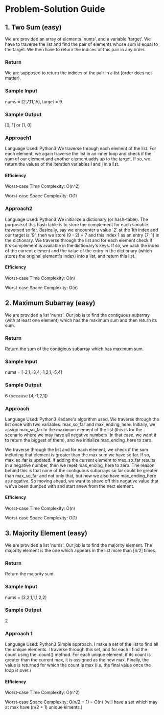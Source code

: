 # Problem-Solution Guide

## 1. Two Sum (easy)
We are provided an array of elements 'nums', and a variable 'target'. We have to traverse the list and find the pair of elements whose sum is equal to the target. We then have to return the indices of this pair in any order.

### Return
We are supposed to return the indices of the pair in a list (order does not matter).

### Sample Input
nums = [2,7,11,15], target = 9

### Sample Output
[0, 1] or [1, 0]

### Approach1
Language Used: Python3
We traverse through each element of the list. For each element, we again traverse the list in an inner loop and check if the sum of our element and another element adds up to the target. If so, we return the values of the iteration variables i and j in a list.

#### Efficiency
Worst-case Time Complexity: O(n^2)

Worst-case Space Complexity: O(1)



### Approach2
Language Used: Python3
We initialize a dictionary (or hash-table). The purpose of this hash table is to store the complement for each variable traversed so far. Basically, say we encounter a value '2' at the 1th index and our target is '9', then we store (9 - 2) = 7 and this index 1 as an entry {7: 1} in the dictionary. We traverse through the list and for each element check if it's complement is available in the dictionary's keys. If so, we pack the index of the current element and the value of the entry in the dictionary (which stores the original element's index) into a list, and return this list.

#### Efficiency
Worst-case Time Complexity: O(n)

Worst-case Space Complexity: O(n)


## 2. Maximum Subarray (easy)
We are provided a list 'nums'. Our job is to find the contiguous subarray (with at least one element) which has the maximum sum and then return its sum.

### Return
Return the sum of the contigious subarray which has maximum sum.

### Sample Input
nums = [-2,1,-3,4,-1,2,1,-5,4]

### Sample Output
6 (because [4,-1,2,1])

### Approach
Language Used: Python3
Kadane's algorithm used. We traverse through the list once with two variables: max_so_far and max_ending_here. Initially, we assign max_so_far to the maximum element of the list (this is for the scenario where we may have all negative numbers. In that case, we want it to return the biggest of them), and we initialize max_ending_here to zero.

We traverse through the list and for each element, we check if the sum including that element is greater than the max sum we have so far. If so, max_so_far is updated. If adding the current element to max_so_far results in a negative number, then we reset max_ending_here to zero. The reason behind this is that none of the contiguous subarrays so far could be greater than max_so_far and not only that, but now we also have max_ending_here as negative. So moving ahead, we want to shave off this negative value that we've been dumped with and start anew from the next element.

#### Efficiency
Worst-case Time Complexity: O(n)

Worst-case Space Complexity: O(1)

## 3. Majority Element (easy)
We are provided a list 'nums'. Our job is to find the majority element. The majority element is the one which appears in the list more than [n/2] times.

### Return
Return the majority sum.

### Sample Input
nums = [2,2,1,1,1,2,2]

### Sample Output
2

### Approach 1
Language Used: Python3
Simple approach. I make a set of the list to find all the unique elements. I traverse through this set, and for each I find the count using the .count() method. For each unique element, if its count is greater than the current max, it is assigned as the new max. Finally, the value is returned for which the count is max (i.e. the final value once the loop is over.)

#### Efficiency
Worst-case Time Complexity: O(n^2)

Worst-case Space Complexity: O(n/2 + 1) = O(n) (will have a set which may at max have (n/2 + 1) unique elments.)